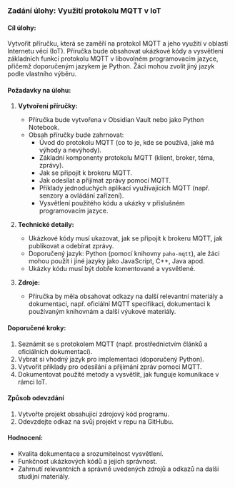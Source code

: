 ### Zadání úlohy: Využití protokolu MQTT v IoT

#### Cíl úlohy:
Vytvořit příručku, která se zaměří na protokol MQTT a jeho využití v oblasti Internetu věcí (IoT). Příručka bude obsahovat ukázkové kódy a vysvětlení základních funkcí protokolu MQTT v libovolném programovacím jazyce, přičemž doporučeným jazykem je Python. Žáci mohou zvolit jiný jazyk podle vlastního výběru.

#### Požadavky na úlohu:
1. **Vytvoření příručky:**
   - Příručka bude vytvořena v Obsidian Vault nebo jako Python Notebook.
   - Obsah příručky bude zahrnovat:
     - Úvod do protokolu MQTT (co to je, kde se používá, jaké má výhody a nevýhody).
     - Základní komponenty protokolu MQTT (klient, broker, téma, zprávy).
     - Jak se připojit k brokeru MQTT.
     - Jak odesílat a přijímat zprávy pomocí MQTT.
     - Příklady jednoduchých aplikací využívajících MQTT (např. senzory a ovládání zařízení).
     - Vysvětlení použitého kódu a ukázky v příslušném programovacím jazyce.

2. **Technické detaily:**
   - Ukázkové kódy musí ukazovat, jak se připojit k brokeru MQTT, jak publikovat a odebírat zprávy.
   - Doporučený jazyk: Python (pomocí knihovny `paho-mqtt`), ale žáci mohou použít i jiné jazyky jako JavaScript, C++, Java apod.
   - Ukázky kódu musí být dobře komentované a vysvětlené.

3. **Zdroje:**
   - Příručka by měla obsahovat odkazy na další relevantní materiály a dokumentaci, např. oficiální MQTT specifikaci, dokumentaci k používaným knihovnám a další výukové materiály.

#### Doporučené kroky:
1. Seznámit se s protokolem MQTT (např. prostřednictvím článků a oficiálních dokumentací).
2. Vybrat si vhodný jazyk pro implementaci (doporučený Python).
3. Vytvořit příklady pro odesílání a přijímání zpráv pomocí MQTT.
4. Dokumentovat použité metody a vysvětlit, jak funguje komunikace v rámci IoT.

#### Způsob odevzdání
1. Vytvořte projekt obsahující zdrojový kód programu.
2. Odevzdejte odkaz na svůj projekt v repu na GitHubu.

#### Hodnocení:
- Kvalita dokumentace a srozumitelnost vysvětlení.
- Funkčnost ukázkových kódů a jejich správnost.
- Zahrnutí relevantních a správně uvedených zdrojů a odkazů na další studijní materiály.
